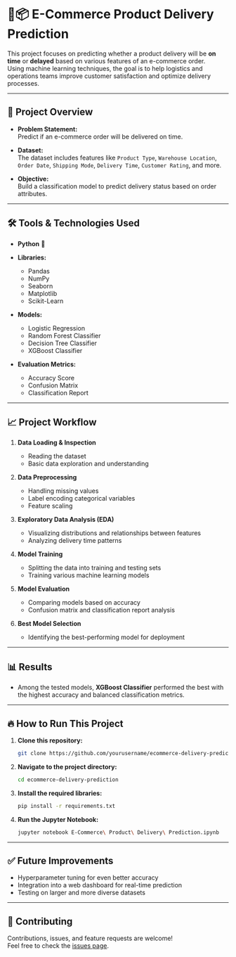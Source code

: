 # 🚚📦 E-Commerce Product Delivery Prediction

This project focuses on predicting whether a product delivery will be **on time** or **delayed** based on various features of an e-commerce order.  
Using machine learning techniques, the goal is to help logistics and operations teams improve customer satisfaction and optimize delivery processes.

---

## 📁 Project Overview

- **Problem Statement:**  
  Predict if an e-commerce order will be delivered on time.
  
- **Dataset:**  
  The dataset includes features like `Product Type`, `Warehouse Location`, `Order Date`, `Shipping Mode`, `Delivery Time`, `Customer Rating`, and more.

- **Objective:**  
  Build a classification model to predict delivery status based on order attributes.

---

## 🛠️ Tools & Technologies Used

- **Python** 🐍
- **Libraries:**  
  - Pandas  
  - NumPy  
  - Seaborn  
  - Matplotlib  
  - Scikit-Learn

- **Models:**  
  - Logistic Regression
  - Random Forest Classifier
  - Decision Tree Classifier
  - XGBoost Classifier
  
- **Evaluation Metrics:**  
  - Accuracy Score
  - Confusion Matrix
  - Classification Report

---

## 📈 Project Workflow

1. **Data Loading & Inspection**
   - Reading the dataset
   - Basic data exploration and understanding
   
2. **Data Preprocessing**
   - Handling missing values
   - Label encoding categorical variables
   - Feature scaling
   
3. **Exploratory Data Analysis (EDA)**
   - Visualizing distributions and relationships between features
   - Analyzing delivery time patterns
   
4. **Model Training**
   - Splitting the data into training and testing sets
   - Training various machine learning models
   
5. **Model Evaluation**
   - Comparing models based on accuracy
   - Confusion matrix and classification report analysis

6. **Best Model Selection**
   - Identifying the best-performing model for deployment

---

## 📊 Results

- Among the tested models, **XGBoost Classifier** performed the best with the highest accuracy and balanced classification metrics.

---

## 🔥 How to Run This Project

1. **Clone this repository:**
   ```bash
   git clone https://github.com/yourusername/ecommerce-delivery-prediction.git
   ```

2. **Navigate to the project directory:**
   ```bash
   cd ecommerce-delivery-prediction
   ```

3. **Install the required libraries:**
   ```bash
   pip install -r requirements.txt
   ```

4. **Run the Jupyter Notebook:**
   ```bash
   jupyter notebook E-Commerce\ Product\ Delivery\ Prediction.ipynb
   ```

---

## ✅ Future Improvements

- Hyperparameter tuning for even better accuracy
- Integration into a web dashboard for real-time prediction
- Testing on larger and more diverse datasets

---

## 🤝 Contributing

Contributions, issues, and feature requests are welcome!  
Feel free to check the [issues page](https://github.com/Mehul-Mridul/Data-Science-Project/issues).


